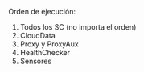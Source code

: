 Orden de ejecución:
1. Todos los SC (no importa el orden)
2. CloudData
3. Proxy y ProxyAux
4. HealthChecker
5. Sensores
